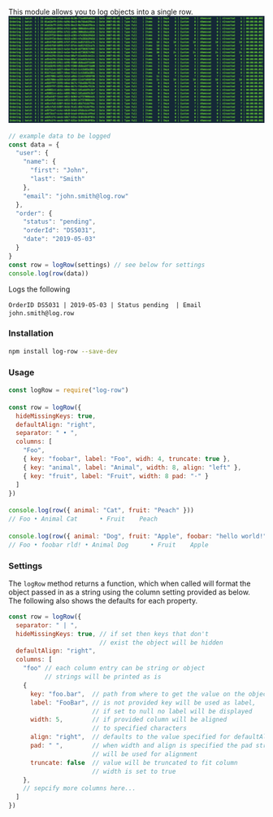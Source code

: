 This module allows you to log objects into a single row.
![Example of log-row](log-row.jpg "Example of using log-row")

```js
// example data to be logged
const data = {
  "user": {
    "name": {
      "first": "John",
      "last": "Smith"
    },
    "email": "john.smith@log.row"
  },
  "order": {
    "status": "pending",
    "orderId": "DS5031",
    "date": "2019-05-03"
  }
}
const row = logRow(settings) // see below for settings
console.log(row(data))
```
Logs the following
```
OrderID DS5031 | 2019-05-03 | Status pending  | Email john.smith@log.row
```

### Installation

```bash
npm install log-row --save-dev
```

### Usage
```js
const logRow = require("log-row")

const row = logRow({
  hideMissingKeys: true,
  defaultAlign: "right",
  separator: " • ",
  columns: [
    "Foo",
    { key: "foobar", label: "Foo", widh: 4, truncate: true },
    { key: "animal", label: "Animal", width: 8, align: "left" },
    { key: "fruit", label: "Fruit", width: 8 pad: "·" }
  ]
})

console.log(row({ animal: "Cat", fruit: "Peach" }))
// Foo • Animal Cat      • Fruit    Peach

console.log(row({ animal: "Dog", fruit: "Apple", foobar: "hello world!" }))
// Foo • foobar rld! • Animal Dog      • Fruit    Apple
```

### Settings
The `logRow` method returns a function, which when called will format the object passed in as a string using the column setting provided as below. The following also shows the defaults for each property.

```js
const row = logRow({
  separator: " | ",
  hideMissingKeys: true, // if set then keys that don't 
                         // exist the object will be hidden
  defaultAlign: "right",
  columns: [
    "foo" // each column entry can be string or object
          // strings will be printed as is
    { 
      key: "foo.bar",  // path from where to get the value on the object
      label: "FooBar", // is not provided key will be used as label,
                       // if set to null no label will be displayed
      width: 5,        // if provided column will be aligned
                       // to specified characters
      align: "right",  // defaults to the value specified for defaultAlign
      pad: " ",        // when width and align is specified the pad string
                       // will be used for alignment
      truncate: false  // value will be truncated to fit column
                       // width is set to true
    },
    // sepcify more columns here...
  ]
})
```